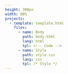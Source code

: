 ```yaml
---
height: 300px
width: 80%
projects:
  - template: template.html
    files:
      - name: Body
        path: body.html 
        lang: html
        tpl: <!-- Code -->
      - name: Style
        path: style.css 
        lang: css
        tpl: /* Style */
---
```

